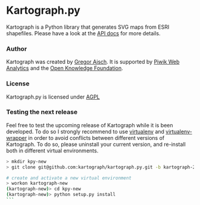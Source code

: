 # Kartograph.py

Kartograph is a Python library that generates SVG maps from ESRI shapefiles. Please have a look at the [API docs](https://github.com/kartograph/kartograph.py/wiki/API) for more details.

### Author

Kartograph was created by [Gregor Aisch](http://github.com/gka/). It is supported by [Piwik Web Analytics](http://piwik.org) and the [Open Knowledge Foundation](http://okfn.org). 

### License

Kartograph.py is licensed under [AGPL](http://www.gnu.org/licenses/agpl-3.0.txt)

### Testing the next release

Feel free to test the upcoming release of Kartograph while it is been developed. To do so I strongly recommend to use [virtualenv](http://www.virtualenv.org/en/latest/index.html) and [virtualenv-wrapper](http://www.doughellmann.com/projects/virtualenvwrapper/) in order to avoid conflicts between different versions of Kartograph. To do so, please uninstall your current version, and re-install both in different virtual environments.

````sh
> mkdir kpy-new
> git clone git@github.com:kartograph/kartograph.py.git -b kartograph-2 kpy-new

# create and activate a new virtual environment
> workon kartograph-new
(kartograph-new)> cd kpy-new
(kartograph-new)> python setup.py install
```



